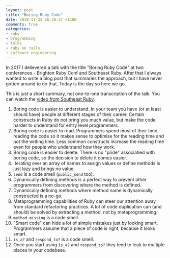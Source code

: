 ```yaml
---
layout: post
title: "Boring Ruby Code"
date: 2018-11-22 16:38:37 +1100
comments: true
categories:
- ruby
- programming
- talks
- ruby on rails
- software engineering
---
```


In 2017 I delievered a talk with the title "Boring Ruby Code" at two conferences -
Brighton Ruby Conf and Southeast Ruby. After that I always wanted to write a
blog post that summaries the approach, but I have never gotten around to do that.
Today is the day so here we go.

<!-- more -->

This is just a short summary, not one-to-one transcription of the talk.
You can watch the [video from Southeast Ruby](https://youtu.be/t9x3-6ZQ7xY?t=339).

1. Boring code is easier to understand. In your team you have (or at least should
   have) people at different stages of their career. Certain constructs in Ruby
   do not bring you much value, but make the code harder to understand for
   entry level programmers.
2. Boring code is easier to read. Programmers spend most of their time reading the
   code so it makes sense to optimise for the reading time and not the writing time.
   Less common constructs increase the reading time even for people who understand
   how they work.
3. Boring code is easier to delete. There is no "pride" associatied with boring
   code, so the decision to delete it comes easier.
4. Iterating over an array of names to assign values or define methods is just lazy
   and brings no value.
5. `send` is a code smell (`public_send` too).
6. Dynamically defining methods is a perfect way to prevent other programmers from
   discovering where the method is defined.
7. Dynamically defining methods where method name is dynamically constructed is a
   no-go.
8. Metaprogramming capabilities of Ruby can steer our attention away from standard
   refactoring practices. A lot of code duplication can (and should) be solved by
   extracting a method, not by metaprogramming.
9. `method_missing` is a code smell.
10. "Smart code" can hide a lot of simple mistakes just by looking smart.
    Programmers assume that a piece of code is right, because it looks smart.
11. `is_a?` and `respond_to?` is a code smell.
12. Once you start using `is_a?` and `respond_to?` they tend to leak to multiple
    places in your codebase.
